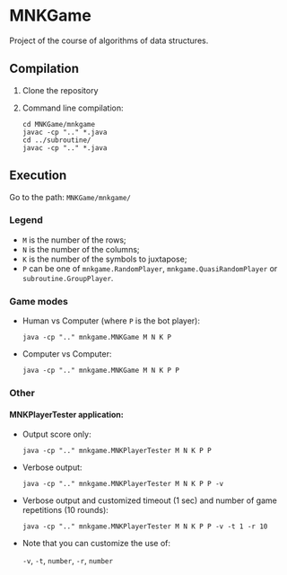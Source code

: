 # MNKGame

Project of the course of algorithms of data structures.

## Compilation

1. Clone the repository

2. Command line compilation:
    ```
    cd MNKGame/mnkgame
    javac -cp ".." *.java
    cd ../subroutine/
    javac -cp ".." *.java
    ```
## Execution

Go to the path: `MNKGame/mnkgame/`

### Legend
  - `M` is the number of the rows;
  - `N` is the number of the columns;
  - `K` is the number of the symbols to juxtapose;
  - `P` can be one of `mnkgame.RandomPlayer`, `mnkgame.QuasiRandomPlayer` or `subroutine.GroupPlayer`.
### Game modes
- Human vs Computer (where `P` is the bot player):

  `java -cp ".." mnkgame.MNKGame M N K P`

- Computer vs Computer:

  `java -cp ".." mnkgame.MNKGame M N K P P`

### Other
#### MNKPlayerTester application:
  - Output score only:

    `java -cp ".." mnkgame.MNKPlayerTester M N K P P`
    
  - Verbose output:
      
    `java -cp ".." mnkgame.MNKPlayerTester M N K P P -v`
    
  - Verbose output and customized timeout (1 sec) and number of game repetitions (10 rounds):
    
    `java -cp ".." mnkgame.MNKPlayerTester M N K P P -v -t 1 -r 10`
    
  - Note that you can customize the use of:
    
    `-v`, `-t`, `number`, `-r`, `number`
